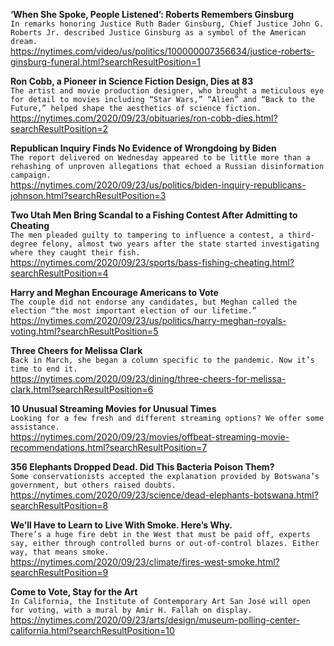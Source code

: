 **‘When She Spoke, People Listened’: Roberts Remembers Ginsburg**\
`In remarks honoring Justice Ruth Bader Ginsburg, Chief Justice John G. Roberts Jr. described Justice Ginsburg as a symbol of the American dream.`\
https://nytimes.com/video/us/politics/100000007356634/justice-roberts-ginsburg-funeral.html?searchResultPosition=1

**Ron Cobb, a Pioneer in Science Fiction Design, Dies at 83**\
`The artist and movie production designer, who brought a meticulous eye for detail to movies including “Star Wars,” “Alien” and “Back to the Future,” helped shape the aesthetics of science fiction.`\
https://nytimes.com/2020/09/23/obituaries/ron-cobb-dies.html?searchResultPosition=2

**Republican Inquiry Finds No Evidence of Wrongdoing by Biden**\
`The report delivered on Wednesday appeared to be little more than a rehashing of unproven allegations that echoed a Russian disinformation campaign.`\
https://nytimes.com/2020/09/23/us/politics/biden-inquiry-republicans-johnson.html?searchResultPosition=3

**Two Utah Men Bring Scandal to a Fishing Contest After Admitting to Cheating**\
`The men pleaded guilty to tampering to influence a contest, a third-degree felony, almost two years after the state started investigating where they caught their fish.`\
https://nytimes.com/2020/09/23/sports/bass-fishing-cheating.html?searchResultPosition=4

**Harry and Meghan Encourage Americans to Vote**\
`The couple did not endorse any candidates, but Meghan called the election “the most important election of our lifetime.”`\
https://nytimes.com/2020/09/23/us/politics/harry-meghan-royals-voting.html?searchResultPosition=5

**Three Cheers for Melissa Clark**\
`Back in March, she began a column specific to the pandemic. Now it’s time to end it.`\
https://nytimes.com/2020/09/23/dining/three-cheers-for-melissa-clark.html?searchResultPosition=6

**10 Unusual Streaming Movies for Unusual Times**\
`Looking for a few fresh and different streaming options? We offer some assistance.`\
https://nytimes.com/2020/09/23/movies/offbeat-streaming-movie-recommendations.html?searchResultPosition=7

**356 Elephants Dropped Dead. Did This Bacteria Poison Them?**\
`Some conservationists accepted the explanation provided by Botswana’s government, but others raised doubts.`\
https://nytimes.com/2020/09/23/science/dead-elephants-botswana.html?searchResultPosition=8

**We’ll Have to Learn to Live With Smoke. Here’s Why.**\
`There’s a huge fire debt in the West that must be paid off, experts say, either through controlled burns or out-of-control blazes. Either way, that means smoke.`\
https://nytimes.com/2020/09/23/climate/fires-west-smoke.html?searchResultPosition=9

**Come to Vote, Stay for the Art**\
`In California, the Institute of Contemporary Art San José will open for voting, with a mural by Amir H. Fallah on display.`\
https://nytimes.com/2020/09/23/arts/design/museum-polling-center-california.html?searchResultPosition=10

